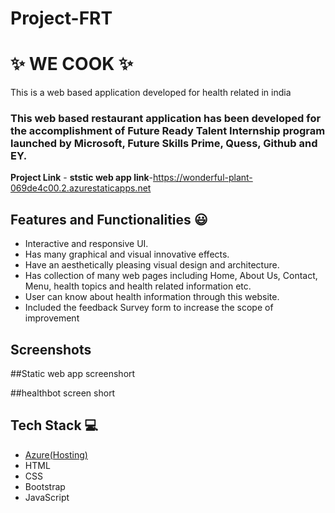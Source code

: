 # Project-FRT
# ✨ WE COOK  ✨

This is a web based application developed for health related  in india

### This web based restaurant application has been developed for the accomplishment of Future Ready Talent Internship program launched by Microsoft, Future Skills Prime, Quess, Github and EY.


**Project Link** -
**ststic web app link**-https://wonderful-plant-069de4c00.2.azurestaticapps.net


## Features and Functionalities 😃

- Interactive and responsive UI.
- Has many graphical and visual innovative effects.
- Have an aesthetically pleasing visual design and architecture.
- Has collection of many web pages including Home, About Us, Contact, Menu, health topics and health related information etc.
- User can know about health information through this website.
- Included the feedback Survey form to increase the scope of improvement 

## Screenshots











##Static web app screenshort




##healthbot screen short


   



## Tech Stack 💻

- [Azure(Hosting)](https://azure.microsoft.com/en-in/features/azure-portal/)
- HTML
- CSS
- Bootstrap
- JavaScript
